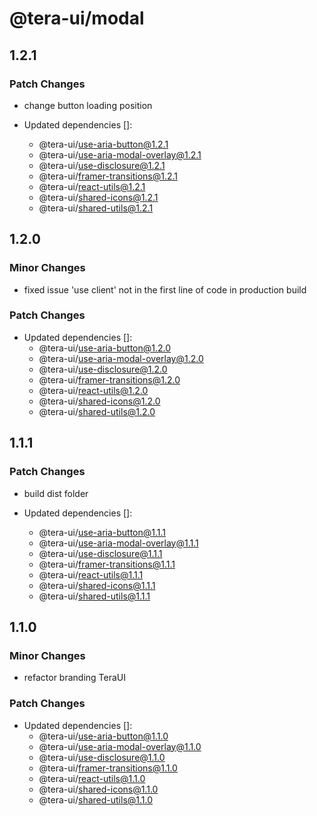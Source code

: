# @tera-ui/modal

## 1.2.1

### Patch Changes

- change button loading position

- Updated dependencies []:
  - @tera-ui/use-aria-button@1.2.1
  - @tera-ui/use-aria-modal-overlay@1.2.1
  - @tera-ui/use-disclosure@1.2.1
  - @tera-ui/framer-transitions@1.2.1
  - @tera-ui/react-utils@1.2.1
  - @tera-ui/shared-icons@1.2.1
  - @tera-ui/shared-utils@1.2.1

## 1.2.0

### Minor Changes

- fixed issue 'use client' not in the first line of code in production build

### Patch Changes

- Updated dependencies []:
  - @tera-ui/use-aria-button@1.2.0
  - @tera-ui/use-aria-modal-overlay@1.2.0
  - @tera-ui/use-disclosure@1.2.0
  - @tera-ui/framer-transitions@1.2.0
  - @tera-ui/react-utils@1.2.0
  - @tera-ui/shared-icons@1.2.0
  - @tera-ui/shared-utils@1.2.0

## 1.1.1

### Patch Changes

- build dist folder

- Updated dependencies []:
  - @tera-ui/use-aria-button@1.1.1
  - @tera-ui/use-aria-modal-overlay@1.1.1
  - @tera-ui/use-disclosure@1.1.1
  - @tera-ui/framer-transitions@1.1.1
  - @tera-ui/react-utils@1.1.1
  - @tera-ui/shared-icons@1.1.1
  - @tera-ui/shared-utils@1.1.1

## 1.1.0

### Minor Changes

- refactor branding TeraUI

### Patch Changes

- Updated dependencies []:
  - @tera-ui/use-aria-button@1.1.0
  - @tera-ui/use-aria-modal-overlay@1.1.0
  - @tera-ui/use-disclosure@1.1.0
  - @tera-ui/framer-transitions@1.1.0
  - @tera-ui/react-utils@1.1.0
  - @tera-ui/shared-icons@1.1.0
  - @tera-ui/shared-utils@1.1.0
